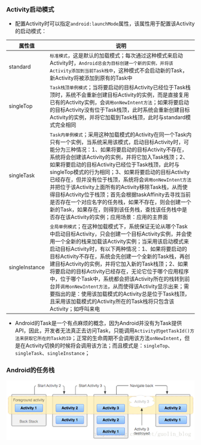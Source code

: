 ### Activity启动模式

+ 配置Activity时可以指定`android:launchMode`属性，该属性用于配置该Activity的启动模式：

|属性值|说明|
|------|------|
|standard|`标准模式`，这是默认的加载模式；每次通过这种模式来启动Activity时，`Android总会为目标创建一个新的实例，并将该Activity添加到当前Task栈中`，这种模式不会启动新的Task，新Activity将被添加到原有的Task中|
|singleTop|`Task栈顶单例模式`；当将要启动的目标Activity已经位于Task栈顶时，系统不会重新创建目标Activity的实例，而是直接复用已有的Activity实例，会`调用onNewIntent方法`；如果将要启动的目标Activity没有位于Task栈顶，此时系统会重新创建目标Activity的实例，并将它加载到Task栈顶，此时与standard模式完全相同|
|singleTask|`Task内单例模式`；采用这种加载模式的Activity在同一个Task内只有一个实例，当系统采用该模式，启动目标Activity时，可能分为三种情况：1、如果将要启动的目标Activity不存在，系统将会创建该Activity的实例，并将它加入Task栈顶；2、如果将要启动的目标Activity已经位于Task栈顶，此时与singleTop模式的行为相同；3、如果将要启动的目标Activity已经存在，但并没有位于栈顶，系统将会`调用onNewIntent方法`并把位于该Activity上面所有的Activity移除Task栈，从而使得目标Activity位于栈顶；首先会根据taskAffinity去寻找当前是否存在一个对应名字的任务栈，如果不存在，则会创建一个新的Task，如果存在，则得到该任务栈，查找该任务栈中是否存在该Activity的实例；应用场景：应用的主界面|
|singleInstance|`全局单例模式`；在这种加载模式下，系统保证无论从哪个Task中启动目标Activity，只会创建一个目标Activity实例，并会使用一个全新的栈来加载该Activity实例；当采用该启动模式来启动目标Activity时，有以下两种情况：1、如果将要启动的目标Activity不存在，系统会先创建一个全新的Task栈，再创建目标Activity的实例，并将它加入新的Task栈顶；2、如果将要启动的目标Activity已经存在，无论它位于哪个应用程序中，位于哪个Task中，系统都会把该Activity所在的栈转到前台并`调用onNewIntent方法`，从而使得该Activity显示出来；需要指出的是：使用该加载模式的Activity总是位于Task栈顶，且采用该加载模式的Activity所在的Task栈将只包含该Activity；如呼叫来电|

+ Android的Task是一个有点麻烦的概念，因为Android并没有为Task提供API，因此，开发者无法真正去访问Task，只能调用`Activity的getTaskId()方法来获取它所在的Task的ID`；正常的生命周期不会调用该方法`onNewIntent`，但是在Activity切换的时候将会调用该方法；而且模式是：`singleTop`、`singleTask`、`singleInstance`；

### Android的任务栈
![image](https://github.com/ningbaoqi/Activity/blob/master/gif/pic-2.jpg) 
